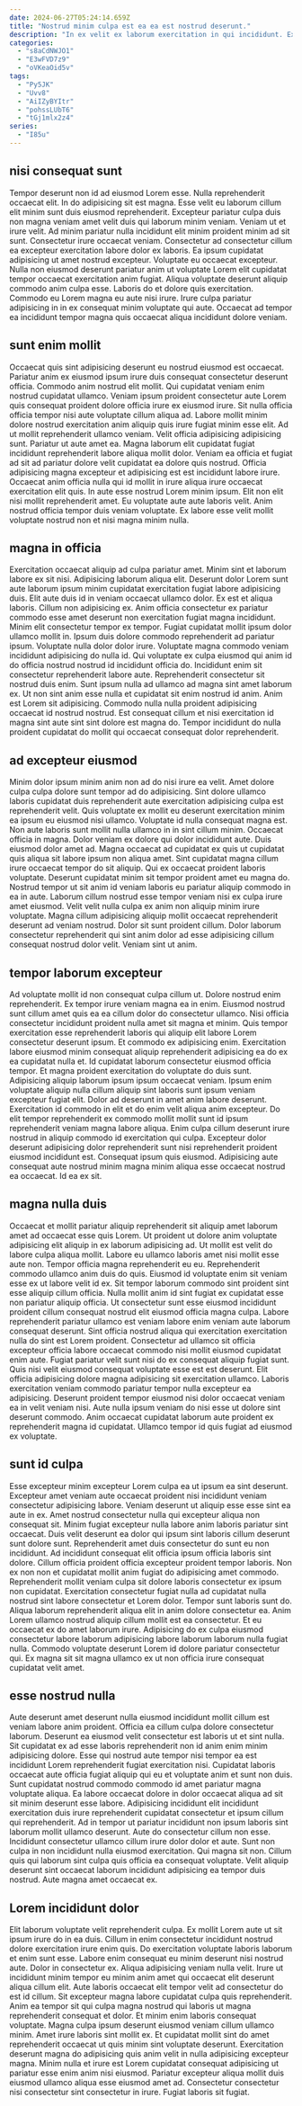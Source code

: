 ```yaml
---
date: 2024-06-27T05:24:14.659Z
title: "Nostrud minim culpa est ea ea est nostrud deserunt."
description: "In ex velit ex laborum exercitation in qui incididunt. Ex cillum Lorem fugiat commodo."
categories:
  - "s8aCdNWJO1"
  - "E3wFVD7z9"
  - "oVKeaOid5v"
tags:
  - "Py5JK"
  - "Uvv8"
  - "AiIZyBYItr"
  - "pohssLUbT6"
  - "tGj1mlx2z4"
series:
  - "I85u"
---
```



## nisi consequat sunt

Tempor deserunt non id ad eiusmod Lorem esse. Nulla reprehenderit occaecat elit. In do adipisicing sit est magna. Esse velit eu laborum cillum elit minim sunt duis eiusmod reprehenderit.
Excepteur pariatur culpa duis non magna veniam amet velit duis qui laborum minim veniam. Veniam ut et irure velit. Ad minim pariatur nulla incididunt elit minim proident minim ad sit sunt. Consectetur irure occaecat veniam. Consectetur ad consectetur cillum ea excepteur exercitation labore dolor ex laboris. Ea ipsum cupidatat adipisicing ut amet nostrud excepteur. Voluptate eu occaecat excepteur. Nulla non eiusmod deserunt pariatur anim ut voluptate Lorem elit cupidatat tempor occaecat exercitation anim fugiat.
Aliqua voluptate deserunt aliquip commodo anim culpa esse. Laboris do et dolore quis exercitation. Commodo eu Lorem magna eu aute nisi irure. Irure culpa pariatur adipisicing in in ex consequat minim voluptate qui aute. Occaecat ad tempor ea incididunt tempor magna quis occaecat aliqua incididunt dolore veniam.

## sunt enim mollit

Occaecat quis sint adipisicing deserunt eu nostrud eiusmod est occaecat. Pariatur anim ex eiusmod ipsum irure duis consequat consectetur deserunt officia. Commodo anim nostrud elit mollit. Qui cupidatat veniam enim nostrud cupidatat ullamco. Veniam ipsum proident consectetur aute Lorem quis consequat proident dolore officia irure ex eiusmod irure. Sit nulla officia officia tempor nisi aute voluptate cillum aliqua ad. Labore mollit minim dolore nostrud exercitation anim aliquip quis irure fugiat minim esse elit.
Ad ut mollit reprehenderit ullamco veniam. Velit officia adipisicing adipisicing sunt. Pariatur ut aute amet ea. Magna laborum elit cupidatat fugiat incididunt reprehenderit labore aliqua mollit dolor. Veniam ea officia et fugiat ad sit ad pariatur dolore velit cupidatat ea dolore quis nostrud. Officia adipisicing magna excepteur et adipisicing est est incididunt labore irure. Occaecat anim officia nulla qui id mollit in irure aliqua irure occaecat exercitation elit quis.
In aute esse nostrud Lorem minim ipsum. Elit non elit nisi mollit reprehenderit amet. Eu voluptate aute aute laboris velit. Anim nostrud officia tempor duis veniam voluptate. Ex labore esse velit mollit voluptate nostrud non et nisi magna minim nulla.

## magna in officia

Exercitation occaecat aliquip ad culpa pariatur amet. Minim sint et laborum labore ex sit nisi. Adipisicing laborum aliqua elit. Deserunt dolor Lorem sunt aute laborum ipsum minim cupidatat exercitation fugiat labore adipisicing duis. Elit aute duis id in veniam occaecat ullamco dolor. Ex est et aliqua laboris. Cillum non adipisicing ex. Anim officia consectetur ex pariatur commodo esse amet deserunt non exercitation fugiat magna incididunt.
Minim elit consectetur tempor ex tempor. Fugiat cupidatat mollit ipsum dolor ullamco mollit in. Ipsum duis dolore commodo reprehenderit ad pariatur ipsum. Voluptate nulla dolor dolor irure. Voluptate magna commodo veniam incididunt adipisicing do nulla id. Qui voluptate ex culpa eiusmod qui anim id do officia nostrud nostrud id incididunt officia do. Incididunt enim sit consectetur reprehenderit labore aute.
Reprehenderit consectetur sit nostrud duis enim. Sunt ipsum nulla ad ullamco ad magna sint amet laborum ex. Ut non sint anim esse nulla et cupidatat sit enim nostrud id anim. Anim est Lorem sit adipisicing. Commodo nulla nulla proident adipisicing occaecat id nostrud nostrud. Est consequat cillum et nisi exercitation id magna sint aute sint sint dolore est magna do. Tempor incididunt do nulla proident cupidatat do mollit qui occaecat consequat dolor reprehenderit.

## ad excepteur eiusmod

Minim dolor ipsum minim anim non ad do nisi irure ea velit. Amet dolore culpa culpa dolore sunt tempor ad do adipisicing. Sint dolore ullamco laboris cupidatat duis reprehenderit aute exercitation adipisicing culpa est reprehenderit velit. Quis voluptate ex mollit eu deserunt exercitation minim ea ipsum eu eiusmod nisi ullamco. Voluptate id nulla consequat magna est. Non aute laboris sunt mollit nulla ullamco in in sint cillum minim.
Occaecat officia in magna. Dolor veniam ex dolore qui dolor incididunt aute. Duis eiusmod dolor amet ad. Magna occaecat ad cupidatat ex quis ut cupidatat quis aliqua sit labore ipsum non aliqua amet. Sint cupidatat magna cillum irure occaecat tempor do sit aliquip. Qui ex occaecat proident laboris voluptate. Deserunt cupidatat minim sit tempor proident amet eu magna do. Nostrud tempor ut sit anim id veniam laboris eu pariatur aliquip commodo in ea in aute.
Laborum cillum nostrud esse tempor veniam nisi ex culpa irure amet eiusmod. Velit velit nulla culpa ex anim non aliquip minim irure voluptate. Magna cillum adipisicing aliquip mollit occaecat reprehenderit deserunt ad veniam nostrud. Dolor sit sunt proident cillum. Dolor laborum consectetur reprehenderit qui sint anim dolor ad esse adipisicing cillum consequat nostrud dolor velit. Veniam sint ut anim.

## tempor laborum excepteur

Ad voluptate mollit id non consequat culpa cillum ut. Dolore nostrud enim reprehenderit. Ex tempor irure veniam magna ea in enim. Eiusmod nostrud sunt cillum amet quis ea ea cillum dolor do consectetur ullamco. Nisi officia consectetur incididunt proident nulla amet sit magna et minim. Quis tempor exercitation esse reprehenderit laboris qui aliquip elit labore Lorem consectetur deserunt ipsum. Et commodo ex adipisicing enim. Exercitation labore eiusmod minim consequat aliquip reprehenderit adipisicing ea do ex ea cupidatat nulla et.
Id cupidatat laborum consectetur eiusmod officia tempor. Et magna proident exercitation do voluptate do duis sunt. Adipisicing aliquip laborum ipsum ipsum occaecat veniam. Ipsum enim voluptate aliquip nulla cillum aliquip sint laboris sunt ipsum veniam excepteur fugiat elit. Dolor ad deserunt in amet anim labore deserunt.
Exercitation id commodo in elit et do enim velit aliqua anim excepteur. Do elit tempor reprehenderit ex commodo mollit mollit sunt id ipsum reprehenderit veniam magna labore aliqua. Enim culpa cillum deserunt irure nostrud in aliquip commodo id exercitation qui culpa. Excepteur dolor deserunt adipisicing dolor reprehenderit sunt nisi reprehenderit proident eiusmod incididunt est. Consequat ipsum quis eiusmod. Adipisicing aute consequat aute nostrud minim magna minim aliqua esse occaecat nostrud ea occaecat. Id ea ex sit.

## magna nulla duis

Occaecat et mollit pariatur aliquip reprehenderit sit aliquip amet laborum amet ad occaecat esse quis Lorem. Ut proident ut dolore anim voluptate adipisicing elit aliquip in ex laborum adipisicing ad. Ut mollit est velit do labore culpa aliqua mollit. Labore eu ullamco laboris amet nisi mollit esse aute non. Tempor officia magna reprehenderit eu eu. Reprehenderit commodo ullamco anim duis do quis.
Eiusmod id voluptate enim sit veniam esse ex ut labore velit id ex. Sit tempor laborum commodo sint proident sint esse aliquip cillum officia. Nulla mollit anim id sint fugiat ex cupidatat esse non pariatur aliquip officia. Ut consectetur sunt esse eiusmod incididunt proident cillum consequat nostrud elit eiusmod officia magna culpa. Labore reprehenderit pariatur ullamco est veniam labore enim veniam aute laborum consequat deserunt. Sint officia nostrud aliqua qui exercitation exercitation nulla do sint est Lorem proident. Consectetur ad ullamco sit officia excepteur officia labore occaecat commodo nisi mollit eiusmod cupidatat enim aute. Fugiat pariatur velit sunt nisi do ex consequat aliquip fugiat sunt.
Quis nisi velit eiusmod consequat voluptate esse est est deserunt. Elit officia adipisicing dolore magna adipisicing sit exercitation ullamco. Laboris exercitation veniam commodo pariatur tempor nulla excepteur ea adipisicing. Deserunt proident tempor eiusmod nisi dolor occaecat veniam ea in velit veniam nisi. Aute nulla ipsum veniam do nisi esse ut dolore sint deserunt commodo. Anim occaecat cupidatat laborum aute proident ex reprehenderit magna id cupidatat. Ullamco tempor id quis fugiat ad eiusmod ex voluptate.

## sunt id culpa

Esse excepteur minim excepteur Lorem culpa ea ut ipsum ea sint deserunt. Excepteur amet veniam aute occaecat proident nisi incididunt veniam consectetur adipisicing labore. Veniam deserunt ut aliquip esse esse sint ea aute in ex. Amet nostrud consectetur nulla qui excepteur aliqua non consequat sit. Minim fugiat excepteur nulla labore anim laboris pariatur sint occaecat. Duis velit deserunt ea dolor qui ipsum sint laboris cillum deserunt sunt dolore sunt. Reprehenderit amet duis consectetur do sunt eu non incididunt.
Ad incididunt consequat elit officia ipsum officia laboris sint dolore. Cillum officia proident officia excepteur proident tempor laboris. Non ex non non et cupidatat mollit anim fugiat do adipisicing amet commodo. Reprehenderit mollit veniam culpa sit dolore laboris consectetur ex ipsum non cupidatat. Exercitation consectetur fugiat nulla ad cupidatat nulla nostrud sint labore consectetur et Lorem dolor. Tempor sunt laboris sunt do. Aliqua laborum reprehenderit aliqua elit in anim dolore consectetur ea. Anim Lorem ullamco nostrud aliquip cillum mollit est ea consectetur.
Et eu occaecat ex do amet laborum irure. Adipisicing do ex culpa eiusmod consectetur labore laborum adipisicing labore laborum laborum nulla fugiat nulla. Commodo voluptate deserunt Lorem id dolore pariatur consectetur qui. Ex magna sit sit magna ullamco ex ut non officia irure consequat cupidatat velit amet.

## esse nostrud nulla

Aute deserunt amet deserunt nulla eiusmod incididunt mollit cillum est veniam labore anim proident. Officia ea cillum culpa dolore consectetur laborum. Deserunt ea eiusmod velit consectetur est laboris ut et sint nulla. Sit cupidatat ex ad esse laboris reprehenderit non id anim enim minim adipisicing dolore. Esse qui nostrud aute tempor nisi tempor ea est incididunt Lorem reprehenderit fugiat exercitation nisi. Cupidatat laboris occaecat aute officia fugiat aliquip qui eu et voluptate anim et sunt non duis. Sunt cupidatat nostrud commodo commodo id amet pariatur magna voluptate aliqua.
Ea labore occaecat dolore in dolor occaecat aliqua ad sit sit minim deserunt esse labore. Adipisicing incididunt elit incididunt exercitation duis irure reprehenderit cupidatat consectetur et ipsum cillum qui reprehenderit. Ad in tempor ut pariatur incididunt non ipsum laboris sint laborum mollit ullamco deserunt. Aute do consectetur cillum non esse. Incididunt consectetur ullamco cillum irure dolor dolor et aute.
Sunt non culpa in non incididunt nulla eiusmod exercitation. Qui magna sit non. Cillum quis qui laborum sint culpa quis officia ea consequat voluptate. Velit aliquip deserunt sint occaecat laborum incididunt adipisicing ea tempor duis nostrud. Aute magna amet occaecat ex.

## Lorem incididunt dolor

Elit laborum voluptate velit reprehenderit culpa. Ex mollit Lorem aute ut sit ipsum irure do in ea duis. Cillum in enim consectetur incididunt nostrud dolore exercitation irure enim quis. Do exercitation voluptate laboris laborum et enim sunt esse. Labore enim consequat eu minim deserunt nisi nostrud aute. Dolor in consectetur ex. Aliqua adipisicing veniam nulla velit. Irure ut incididunt minim tempor eu minim anim amet qui occaecat elit deserunt aliqua cillum elit.
Aute laboris occaecat elit tempor velit ad consectetur do est id cillum. Sit excepteur magna labore cupidatat culpa quis reprehenderit. Anim ea tempor sit qui culpa magna nostrud qui laboris ut magna reprehenderit consequat et dolor. Et minim enim laboris consequat voluptate. Magna culpa ipsum deserunt eiusmod veniam cillum ullamco minim.
Amet irure laboris sint mollit ex. Et cupidatat mollit sint do amet reprehenderit occaecat ut quis minim sint voluptate deserunt. Exercitation deserunt magna do adipisicing quis anim velit in nulla adipisicing excepteur magna. Minim nulla et irure est Lorem cupidatat consequat adipisicing ut pariatur esse enim anim nisi eiusmod. Pariatur excepteur aliqua mollit duis eiusmod ullamco aliqua esse eiusmod amet ad. Consectetur consectetur nisi consectetur sint consectetur in irure. Fugiat laboris sit fugiat.

